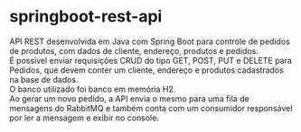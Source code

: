 # springboot-rest-api
API REST desenvolvida em Java com Spring Boot para controle de pedidos de produtos, com dados de cliente, endereço, produtos e pedidos.\
É possível enviar requisições CRUD do tipo GET, POST, PUT e DELETE para Pedidos, que devem conter um cliente, endereço e produtos cadastrados na base de dados.\
O banco utilizado foi banco em memória H2.\
Ao gerar um novo pedido, a API envia o mesmo para uma fila de mensagens do RabbitMQ e também conta com um consumidor responsável por ler a mensagem e exibir no console.
